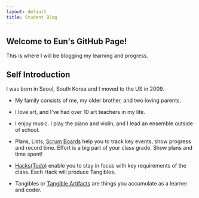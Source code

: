 ```yaml
---
layout: default
title: Student Blog
---
```



## Welcome to Eun's GitHub Page!
This is where I will be blogging my learning and progress.

## Self Introduction
I was born in Seoul, South Korea and I moved to the US in 2009. 

- My family consists of me, my older brother, and two loving parents.
- I love art, and I've had over 10 art teachers in my life.
- I enjoy music. I play the piano and violin, and I lead an ensemble outside of school.

- Plans, Lists, [Scrum Boards](https://clickup.com/blog/scrum-board/) help you to track key events, show progress and record time.  Effort is a big part of your class grade.  Show plans and time spent!
- [Hacks(Todo)](https://levelup.gitconnected.com/six-ultimate-daily-hacks-for-every-programmer-60f5f10feae) enable you to stay in focus with key requirements of the class.  Each Hack will produce Tangibles.
- Tangibles or [Tangible Artifacts](https://en.wikipedia.org/wiki/Artifact_(software_development)) are things you accumulate as a learner and coder. 
